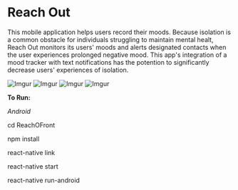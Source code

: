 
# Reach Out

This mobile application helps users record their moods. Because isolation is a common obstacle for individuals struggling to maintain mental healt, Reach Out monitors its users' moods and alerts designated contacts when the user experiences prolonged negative mood. This app's integration of a mood tracker with text notifications has the potention to significantly decrease users' experiences of isolation.

![Imgur](https://i.imgur.com/yj2FG6l.jpg?1)
![Imgur](https://i.imgur.com/lB6OJGK.jpg)
![Imgur](https://i.imgur.com/0melAvN.jpg)
![Imgur](https://i.imgur.com/LPqd8QV.jpg)

**To Run:**

_Android_

cd ReachOFront

npm install

react-native link

react-native start

react-native run-android
